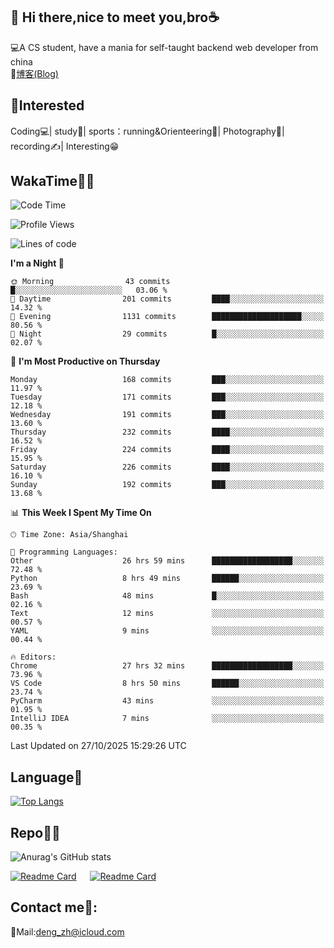 👋 Hi there,nice to meet you,bro☕
---
💻A CS student, have a mania for self-taught backend web developer from china   
📌[博客(Blog)](https://github.com/HealUP/MyBlog)

 <!-- waka-box start -->
 <!-- waka-box end -->
 
🧲**Interested**
--
Coding💻| study📖| sports：running&Orienteering🏃‍| Photography📸| recording✍️| Interesting😁

WakaTime👨‍💻
---
<!--START_SECTION:waka-->
![Code Time](http://img.shields.io/badge/Code%20Time-3%2C782%20hrs%2037%20mins-blue)

![Profile Views](http://img.shields.io/badge/Profile%20Views-0-blue)

![Lines of code](https://img.shields.io/badge/From%20Hello%20World%20I%27ve%20Written-205.1%20thousand%20lines%20of%20code-blue)

**I'm a Night 🦉** 

```text
🌞 Morning                43 commits          █░░░░░░░░░░░░░░░░░░░░░░░░   03.06 % 
🌆 Daytime                201 commits         ████░░░░░░░░░░░░░░░░░░░░░   14.32 % 
🌃 Evening                1131 commits        ████████████████████░░░░░   80.56 % 
🌙 Night                  29 commits          █░░░░░░░░░░░░░░░░░░░░░░░░   02.07 % 
```
📅 **I'm Most Productive on Thursday** 

```text
Monday                   168 commits         ███░░░░░░░░░░░░░░░░░░░░░░   11.97 % 
Tuesday                  171 commits         ███░░░░░░░░░░░░░░░░░░░░░░   12.18 % 
Wednesday                191 commits         ███░░░░░░░░░░░░░░░░░░░░░░   13.60 % 
Thursday                 232 commits         ████░░░░░░░░░░░░░░░░░░░░░   16.52 % 
Friday                   224 commits         ████░░░░░░░░░░░░░░░░░░░░░   15.95 % 
Saturday                 226 commits         ████░░░░░░░░░░░░░░░░░░░░░   16.10 % 
Sunday                   192 commits         ███░░░░░░░░░░░░░░░░░░░░░░   13.68 % 
```


📊 **This Week I Spent My Time On** 

```text
🕑︎ Time Zone: Asia/Shanghai

💬 Programming Languages: 
Other                    26 hrs 59 mins      ██████████████████░░░░░░░   72.48 % 
Python                   8 hrs 49 mins       ██████░░░░░░░░░░░░░░░░░░░   23.69 % 
Bash                     48 mins             █░░░░░░░░░░░░░░░░░░░░░░░░   02.16 % 
Text                     12 mins             ░░░░░░░░░░░░░░░░░░░░░░░░░   00.57 % 
YAML                     9 mins              ░░░░░░░░░░░░░░░░░░░░░░░░░   00.44 % 

🔥 Editors: 
Chrome                   27 hrs 32 mins      ██████████████████░░░░░░░   73.96 % 
VS Code                  8 hrs 50 mins       ██████░░░░░░░░░░░░░░░░░░░   23.74 % 
PyCharm                  43 mins             ░░░░░░░░░░░░░░░░░░░░░░░░░   01.95 % 
IntelliJ IDEA            7 mins              ░░░░░░░░░░░░░░░░░░░░░░░░░   00.35 % 
```


 Last Updated on 27/10/2025 15:29:26 UTC
<!--END_SECTION:waka-->

Language🚀
---
[![Top Langs](https://github-readme-stats.vercel.app/api/top-langs/?username=HealUP&layout=compact&hide_border=true)](https://github.com/HealUP)

Repo🧑‍💻
---
![Anurag's GitHub stats](https://github-readme-stats.vercel.app/api?username=HealUP&count_private=true&show_icons=true&theme=gruvbox&hide_border=true) 

[![Readme Card](https://github-readme-stats.vercel.app/api/pin/?username=HealUP&repo=InternetEy&theme=transparent)](https://github.com/HealUP/InternetEy) &emsp;
[![Readme Card](https://github-readme-stats.vercel.app/api/pin/?username=HealUP&repo=CampusExperience&theme=transparent)](https://github.com/HealUP/CampusExperience)


Contact me📱:
---
📮Mail:deng_zh@icloud.com  
